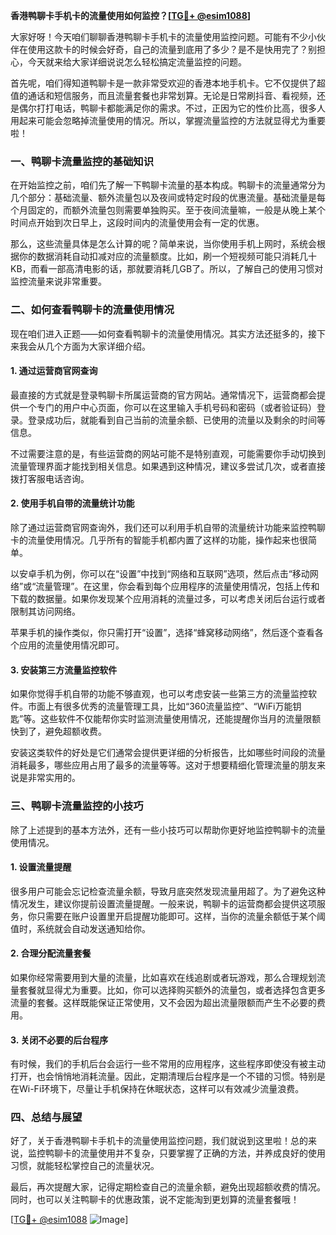 **香港鸭聊卡手机卡的流量使用如何监控？[[TG💪+ @esim1088](https://t.me/s/esim1088)]**

大家好呀！今天咱们聊聊香港鸭聊卡手机卡的流量使用监控问题。可能有不少小伙伴在使用这款卡的时候会好奇，自己的流量到底用了多少？是不是快用完了？别担心，今天就来给大家详细说说怎么轻松搞定流量监控的问题。

首先呢，咱们得知道鸭聊卡是一款非常受欢迎的香港本地手机卡。它不仅提供了超值的通话和短信服务，而且流量套餐也非常划算。无论是日常刷抖音、看视频，还是偶尔打打电话，鸭聊卡都能满足你的需求。不过，正因为它的性价比高，很多人用起来可能会忽略掉流量使用的情况。所以，掌握流量监控的方法就显得尤为重要啦！

### **一、鸭聊卡流量监控的基础知识**

在开始监控之前，咱们先了解一下鸭聊卡流量的基本构成。鸭聊卡的流量通常分为几个部分：基础流量、额外流量包以及夜间或特定时段的优惠流量。基础流量是每个月固定的，而额外流量包则需要单独购买。至于夜间流量嘛，一般是从晚上某个时间点开始到次日早上，这段时间内的流量使用会有一定的优惠。

那么，这些流量具体是怎么计算的呢？简单来说，当你使用手机上网时，系统会根据你的数据消耗自动扣减对应的流量额度。比如，刷一个短视频可能只消耗几十KB，而看一部高清电影的话，那就要消耗几GB了。所以，了解自己的使用习惯对监控流量来说非常重要。

### **二、如何查看鸭聊卡的流量使用情况**

现在咱们进入正题——如何查看鸭聊卡的流量使用情况。其实方法还挺多的，接下来我会从几个方面为大家详细介绍。

#### **1. 通过运营商官网查询**

最直接的方式就是登录鸭聊卡所属运营商的官方网站。通常情况下，运营商都会提供一个专门的用户中心页面，你可以在这里输入手机号码和密码（或者验证码）登录。登录成功后，就能看到自己当前的流量余额、已使用的流量以及剩余的时间等信息。

不过需要注意的是，有些运营商的网站可能不是特别直观，可能需要你手动切换到流量管理界面才能找到相关信息。如果遇到这种情况，建议多尝试几次，或者直接拨打客服电话咨询。

#### **2. 使用手机自带的流量统计功能**

除了通过运营商官网查询外，我们还可以利用手机自带的流量统计功能来监控鸭聊卡的流量使用情况。几乎所有的智能手机都内置了这样的功能，操作起来也很简单。

以安卓手机为例，你可以在“设置”中找到“网络和互联网”选项，然后点击“移动网络”或“流量管理”。在这里，你会看到每个应用程序的流量使用情况，包括上传和下载的数据量。如果你发现某个应用消耗的流量过多，可以考虑关闭后台运行或者限制其访问网络。

苹果手机的操作类似，你只需打开“设置”，选择“蜂窝移动网络”，然后逐个查看各个应用的流量使用情况即可。

#### **3. 安装第三方流量监控软件**

如果你觉得手机自带的功能不够直观，也可以考虑安装一些第三方的流量监控软件。市面上有很多优秀的流量管理工具，比如“360流量监控”、“WiFi万能钥匙”等。这些软件不仅能帮你实时监测流量使用情况，还能提醒你当月的流量限额快到了，避免超额收费。

安装这类软件的好处是它们通常会提供更详细的分析报告，比如哪些时间段的流量消耗最多，哪些应用占用了最多的流量等等。这对于想要精细化管理流量的朋友来说是非常实用的。

### **三、鸭聊卡流量监控的小技巧**

除了上述提到的基本方法外，还有一些小技巧可以帮助你更好地监控鸭聊卡的流量使用情况。

#### **1. 设置流量提醒**

很多用户可能会忘记检查流量余额，导致月底突然发现流量用超了。为了避免这种情况发生，建议你提前设置流量提醒。一般来说，鸭聊卡的运营商都会提供这项服务，你只需要在账户设置里开启提醒功能即可。这样，当你的流量余额低于某个阈值时，系统就会自动发送通知给你。

#### **2. 合理分配流量套餐**

如果你经常需要用到大量的流量，比如喜欢在线追剧或者玩游戏，那么合理规划流量套餐就显得尤为重要。比如，你可以选择购买额外的流量包，或者选择包含更多流量的套餐。这样既能保证正常使用，又不会因为超出流量限额而产生不必要的费用。

#### **3. 关闭不必要的后台程序**

有时候，我们的手机后台会运行一些不常用的应用程序，这些程序即使没有被主动打开，也会悄悄地消耗流量。因此，定期清理后台程序是一个不错的习惯。特别是在Wi-Fi环境下，尽量让手机保持在休眠状态，这样可以有效减少流量浪费。

### **四、总结与展望**

好了，关于香港鸭聊卡手机卡的流量使用监控问题，我们就说到这里啦！总的来说，监控鸭聊卡的流量使用并不复杂，只要掌握了正确的方法，并养成良好的使用习惯，就能轻松掌控自己的流量状况。

最后，再次提醒大家，记得定期检查自己的流量余额，避免出现超额收费的情况。同时，也可以关注鸭聊卡的优惠政策，说不定能淘到更划算的流量套餐哦！

[[TG💪+ @esim1088](https://t.me/s/esim1088) ![Image](https://i.postimg.cc/4NQfJmqS/Snipaste-2025-05-13-00-14-12.png)]